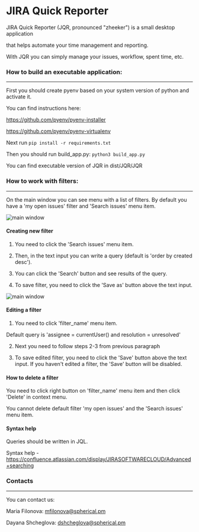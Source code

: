 # JIRA Quick Reporter

JIRA Quick Reporter (JQR, pronounced "zheeker") is a small desktop application

that helps automate your time management and reporting.

With JQR you can simply manage your issues, workflow, spent time, etc.


### How to build an executable application:
------------
First you should create pyenv based on your system version of python and activate it.

You can find instructions here:

https://github.com/pyenv/pyenv-installer

https://github.com/pyenv/pyenv-virtualenv

Next run ```pip install -r requirements.txt```

Then you should run build_app.py: ```python3 build_app.py```

You can find executable version of JQR in dist/JQR/JQR

### How to work with filters:
-------------
On the main window you can see menu with a list of filters. 
By default you have a 'my open issues' filter and 'Search issues' menu item.

![main window](https://i.ibb.co/ZWXvk5K/image-2019-10-30-18-12-19.png)

#### Creating new filter

1. You need to click the 'Search issues' menu item.

2. Then, in the text input you can write a query (default is 'order by created desc').

3. You can click the 'Search' button and see results of the query.

4. To save filter, you need to click the 'Save as' button above the text input.

![main window](https://i.ibb.co/5kYLSmm/image.png)

#### Editing a filter

1. You need to click 'filter_name' menu item.

Default query is 'assignee = currentUser() and resolution = unresolved'

2. Next you need to follow steps 2-3 from previous paragraph

3. To save edited filter, you need to click the 'Save' button above the text input.
    If you haven't edited a filter, the 'Save' button will be disabled.
    
#### How to delete a filter

You need to click right button on 'filter_name' menu item and then click 'Delete' in context menu.

You cannot delete default filter 'my open issues' and the 'Search issues' menu item.

#### Syntax help

Queries should be written in JQL.  

Syntax help - https://confluence.atlassian.com/display/JIRASOFTWARECLOUD/Advanced+searching

  

### Contacts
-------------
You can contact us:

Maria Filonova: <mfilonova@spherical.pm>

Dayana Shcheglova: <dshcheglova@spherical.pm>
